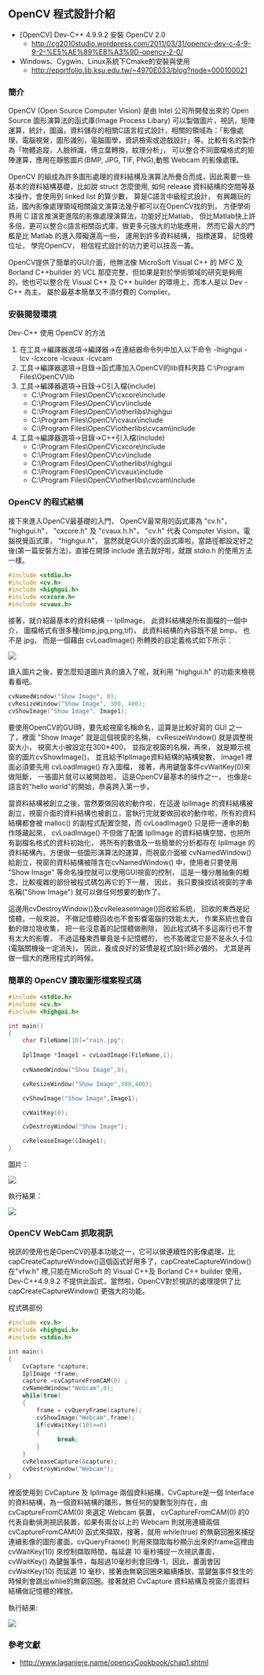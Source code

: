 ## OpenCV 程式設計介紹

* [OpenCV] Dev-C++ 4.9.9.2 安裝 OpenCV 2.0
    * http://cg2010studio.wordpress.com/2011/03/31/opencv-dev-c-4-9-9-2-%E5%AE%89%E8%A3%9D-opencv-2-0/
* Windows、Cygwin、Linux系統下Cmake的安裝與使用
    * http://eportfolio.lib.ksu.edu.tw/~4970E033/blog?node=000100021

### 簡介

OpenCV (Open Source Computer Vision) 是由 Intel 公司所開發出來的 Open Source 圖形演算法的函式庫(Image Process Libary) 可以製做圖片，視訊，矩陣運算，統計，圖論，資料儲存的相關C語言程式設計，相關的領域為：「影像處理，電腦視覺，圖形識別，電腦圖學，資訊檢索或遊戲設計」等。比較有名的製作為「物體追蹤，人臉辨識，傅立葉轉換，紋理分析」， 可以整合不同圖檔格式的矩陣運算，應用在靜態圖片(BMP, JPG, TIF, PNG),動態 Webcam 的影像處理。

OpenCV 的組成為許多圖形處理的資料結構及演算法所疊合而成，因此需要一些基本的資料結構基礎，比如說 struct 怎麼使用, 如何 release 資料結構的空間等基本操作，會使用到 linked list 的算少數， 算是C語言中級程式設計， 有興趣玩的話，國內影像處理領域相關論文演算法幾乎都可以在OpenCV找的到， 方便學術界用 C 語言推演更進階的影像處理演算法，功能好比Matlab， 但比Matlab快上許多倍，更可以整合c語言相關函式庫，做更多元強大的功能應用， 然而它最大的門檻是比 Matlab 的進入障礙還高一些， 運用到許多資料結構， 指標運算， 記憶體位址， 學完OpenCV， 相信程式設計的功力更可以技高一籌。

OpenCV提供了簡單的GUI介面，他無法像 MicroSoft Visual C++ 的 MFC 及 Borland C++builder 的 VCL 那麼完整，但如果是對於學術領域的研究是夠用的，他也可以整合在 Visual C++ 及 C++ builder 的環境上，而本人是以 Dev - C++ 為主， 屬於最基本簡單又不須付費的 Complier。

### 安裝開發環境

Dev-C++ 使用 OpenCV 的方法 

1. 在工具->編譯器選項->編譯器->在連結器命令列中加入以下命令 -lhighgui -lcv -lcxcore -lcvaux -lcvcam
2. 工具->編譯器選項->目錄->函式庫加入OpenCV的lib資料夾路 C:\Program Files\OpenCV\lib
3. 工具->編譯器選項->目錄->C引入檔(include) 
    * C:\Program Files\OpenCV\cxcore\include
    * C:\Program Files\OpenCV\cv\include
    * C:\Program Files\OpenCV\otherlibs\highgui
    * C:\Program Files\OpenCV\cvaux\include
    * C:\Program Files\OpenCV\otherlibs\cvcam\include
4. 工具->編譯器選項->目錄->C++引入檔(include)
    * C:\Program Files\OpenCV\cxcore\include
    * C:\Program Files\OpenCV\cv\include
    * C:\Program Files\OpenCV\otherlibs\highgui
    * C:\Program Files\OpenCV\cvaux\include
    * C:\Program Files\OpenCV\otherlibs\cvcam\include

    
### OpenCV 的程式結構

接下來進入OpenCV最基礎的入門， OpenCV最常用的函式庫為 "cv.h"， "highgui.h"， "cxcore.h" 及 "cvaux.h.h"， "cv.h" 代表 Computer Vision，電腦視覺函式庫， "highgui.h"， 當然就是GUI介面的函式庫啦，當路徑都設定好之後(第一篇安裝方法)，直接在開頭 include 進去就好啦，就跟 stdio.h 的使用方法一樣。

```CPP
#include <stdio.h>
#include <cv.h>
#include <highgui.h>
#include <cxcore.h>
#include <cvaux.h>
```

接著，就介紹最基本的資料結構 -- IplImage， 此資料結構是所有圖檔的一個中介， 圖檔格式有很多種(bmp,jpg,png,tif)， 此資料結構的內容既不是 bmp， 也不是 jpg， 而是一個藉由 cvLoadImage() 所轉換的自定義格式如下所示：

![](../img/CvLoadImage.jpg)

讀入圖片之後，要怎麼知道圖片真的讀入了呢，就利用 "highgui.h" 的功能來檢視看看吧。

```CPP
cvNamedWindow("Show Image", 0); 
cvResizeWindow("Show Image", 300, 400); 
cvShowImage("Show Image", Image1);
```

要使用OpenCV的GUI時，要先給視窗名稱命名，這算是比較好寫的 GUI 之一了，裡面 "Show Image" 就是這個視窗的名稱， cvResizeWindow() 就是調整視窗大小， 視窗大小被設定在300*400， 並指定視窗的名稱，再來， 就是顯示視窗的圖片cvShowImage()， 並且給予IplImage資料結構的結構變數， Image1 裡面必須要先用 cvLoadImage() 存入圖檔， 接著，再用鍵盤事件cvWaitKey(0)來做阻斷， 一張圖片就可以被開啟啦， 這是OpenCV最基本的操作之一， 也像是c語言的"hello world"的開始，恭喜跨入第一步。

當資料結構被創立之後，當然要做回收的動作啦，在這邊 IplImage 的資料結構被創立，視窗介面的資料結構也被創立，當執行完就要做回收的動作啦，所有的資料結構都會被 malloc() 的副程式配置空間，而 cvLoadImage() 只是把一連串的動作隱藏起來， cvLoadImage() 不但做了配置 IplImage 的資料結構空間，也把所有副檔名格式的資料初始化， 將所有的數值及一些簡單的分析都存在 IplImage 的資料結構內，方便做一些圖形演算法的運算，而視窗介面被 cvNamedWindow() 給創立，視窗的資料結構被隱含在cvNamedWindow() 中，使用者只要使用 "Show Image" 等命名操控就可以使用GUI視窗的控制， 這是一種分層抽象的概念，比較複雜的部份被程式碼包再它的下一層， 因此， 我只要操控該視窗的字串名稱("Show Image") 就可以做任何想要的動作了。

這邊用cvDestroyWindow()及cvReleaseImage()回收給系統， 回收的東西是記憶體，一般來說， 不做記憶體回收也不會影響電腦的效能太大， 作業系統也會自動的做垃圾收集， 把一些沒意義的記憶體做刪除， 因此程式碼不多這兩行也不會有太大的影響， 不過這種東西畢竟是卡記憶體的， 也不能確定它是不是永久卡位 (電腦關機後一定消失)， 因此，養成良好的習慣是程式設計師必備的， 尤其是再做一個大的應用程式的時候。

### 簡單的 OpenCV 讀取圖形檔案程式碼

```CPP
#include <stdio.h>
#include <cv.h>
#include <highgui.h> 

int main()
{
    char FileName[10]="rain.jpg";
    
    IplImage *Image1 = cvLoadImage(FileName,1);
    
    cvNamedWindow("Show Image",0);

    cvResizeWindow("Show Image",300,400);

    cvShowImage("Show Image",Image1);

    cvWaitKey(0); 

    cvDestroyWindow("Show Image");

    cvReleaseImage(&Image1);
}
```

圖片：

![](../img/rain.jpg)

執行結果：

![](../img/pic_number_1.jpg)


### OpenCV WebCam 抓取視訊

視訊的使用也是OpenCV的基本功能之一，它可以做連續性的影像處理，比capCreateCaptureWindow()這個函式好用多了，capCreateCaptureWindow() 在"vfw.h" 裡,只能在MicroSoft 的 Visual C++及 Borland C++ builder 使用，Dev-C++4.9.9.2 不提供此函式，當然啦，OpenCV對於視訊的處理提供了比capCreateCaptureWindow() 更強大的功能。

程式碼部份

```CPP
#include <cv.h>
#include <highgui.h>
#include <stdio.h>

int main()
{
    CvCapture *capture;
    IplImage *frame;
    capture =cvCaptureFromCAM(0) ;
    cvNamedWindow("Webcam",0);
    while(true)
    {
        frame = cvQueryFrame(capture);
        cvShowImage("Webcam",frame);
        if(cvWaitKey(10)>=0)
        {
              break;
        }
    }
    cvReleaseCapture(&capture);
    cvDestroyWindow("Webcam");
}
```

裡面使用到 CvCapture 及 IplImage 兩個資料結構，CvCapture是一個 Interface 的資料結構，為一個資料結構的雛形，無任何的變數型別存在，由 cvCaptureFromCAM(0) 來選定 Webcam 裝置， cvCaptureFromCAM(0) 的0代表自動偵測視訊裝置，如果有兩台以上的 Webcam 則就用連續兩個 cvCaptureFromCAM(0) 函式來擷取，接著，就用 while(true) 的無窮回圈來捕捉連續影像的圖形畫面，cvQueryFrame() 則用來擷取每秒顯示出來的frame這裡由 cvWaitKey(10) 來控制擷取時間，每延遲 10 毫秒捕捉一次視訊畫面，cvWaitKey() 為鍵盤事件，每超過10毫秒則會回傳-1，因此，畫面會因 cvWaitKey(10) 而延遲 10 毫秒，接著由無窮回圈來繼續播放，當鍵盤事件發生的時候則會跳出whlie的無窮回圈。接著就把 CvCapture 資料結構及視窗介面資料結構做記憶體的釋放。


執行結果:

![](../img/pic_number_2.jpg)


### 參考文獻
* http://www.laganiere.name/opencvCookbook/chap1.shtml